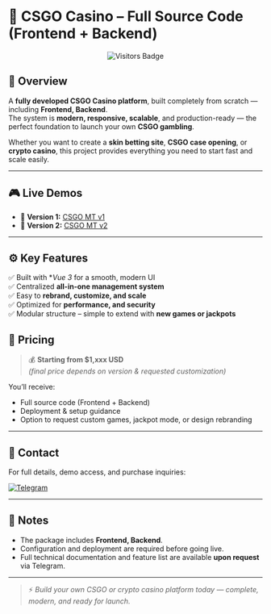 # 🎰 CSGO Casino – Full Source Code (Frontend + Backend)

<p align="center">
  <img src="https://komarev.com/ghpvc/?username=snmtriet&label=Visitors&color=0e75b6&style=flat" alt="Visitors Badge" />
</p>

## 🚀 Overview

A **fully developed CSGO Casino platform**, built completely from scratch — including **Frontend, Backend**.  
The system is **modern, responsive, scalable**, and production-ready — the perfect foundation to launch your own **CSGO gambling**.

Whether you want to create a **skin betting site**, **CSGO case opening**, or **crypto casino**, this project provides everything you need to start fast and scale easily.

---

## 🎮 Live Demos

- 🔹 **Version 1:** [CSGO MT v1](https://csgomt.vercel.app)  
- 🔹 **Version 2:** [CSGO MT v2](https://csgo.website)  

---

## ⚙️ Key Features

✅ Built with **Vue 3* for a smooth, modern UI  
✅ Centralized **all-in-one management system**  
✅ Easy to **rebrand, customize, and scale**  
✅ Optimized for **performance, and security**  
✅ Modular structure – simple to extend with **new games or jackpots**

## 💸 Pricing

> 💰 **Starting from $1,xxx USD**  
> *(final price depends on version & requested customization)*

You’ll receive:
- Full source code (Frontend + Backend)
- Deployment & setup guidance
- Option to request custom games, jackpot mode, or design rebranding

---

## 📩 Contact

For full details, demo access, and purchase inquiries:

[![Telegram](https://img.shields.io/badge/Telegram-Contact%20Me-blue?logo=telegram)](https://t.me/snmtriet)

---

## 🧾 Notes

- The package includes **Frontend, Backend**.  
- Configuration and deployment are required before going live.  
- Full technical documentation and feature list are available **upon request** via Telegram.

---

> ⚡️ *Build your own CSGO or crypto casino platform today — complete, modern, and ready for launch.*

